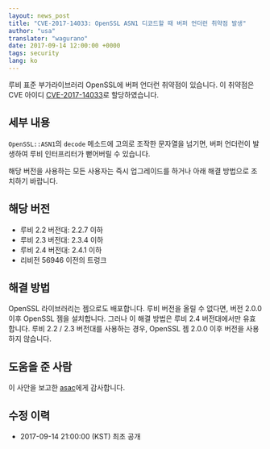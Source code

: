 ```yaml
---
layout: news_post
title: "CVE-2017-14033: OpenSSL ASN1 디코드할 때 버퍼 언더런 취약점 발생"
author: "usa"
translator: "wagurano"
date: 2017-09-14 12:00:00 +0000
tags: security
lang: ko
---
```


루비 표준 부가라이브러리 OpenSSL에 버퍼 언더런 취약점이 있습니다.
이 취약점은 CVE 아이디 [CVE-2017-14033](http://cve.mitre.org/cgi-bin/cvename.cgi?name=CVE-2017-14033)로 할당하였습니다.

## 세부 내용

`OpenSSL::ASN1`의 `decode` 메소드에 고의로 조작한 문자열을 넘기면, 버퍼 언더런이 발생하여 루비 인터프리터가 뻗어버릴 수 있습니다.

해당 버전을 사용하는 모든 사용자는 즉시 업그레이드를 하거나 아래 해결 방법으로 조치하기 바랍니다.

## 해당 버전

* 루비 2.2 버전대: 2.2.7 이하
* 루비 2.3 버전대: 2.3.4 이하
* 루비 2.4 버전대: 2.4.1 이하
* 리비전 56946 이전의 트렁크

## 해결 방법

OpenSSL 라이브러리는 젬으로도 배포합니다.
루비 버전을 올릴 수 없다면, 버전 2.0.0 이후 OpenSSL 젬을 설치합니다.
그러나 이 해결 방법은 루비 2.4 버전대에서만 유효합니다.
루비 2.2 / 2.3 버전대를 사용하는 경우, OpenSSL 젬 2.0.0 이후 버전을 사용하지 않습니다.

## 도움을 준 사람

이 사안을 보고한 [asac](https://hackerone.com/asac)에게 감사합니다.

## 수정 이력

* 2017-09-14 21:00:00 (KST) 최초 공개

